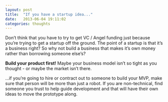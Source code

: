 ```yaml
---
layout: post
title:  "If you have a startup idea..."
date:   2013-06-04 19:11:02
categories: thoughts
---
```


Don’t think that you have to try to get VC / Angel funding just because you’re trying to get a startup off the ground. The point of a startup is that it’s a business right? So why not build a business that makes it’s own money rather than borrowing someone else’s?

**Build your product first!** Maybe your business model isn’t so tight as you thought - or maybe the market isn’t there.

…if you’re going to hire or contract out to someone to build your MVP, make sure that person will be more than just a robot. If you are non-technical, find someone you trust to help guide development and that will have their own ideas to move the prototype along. 